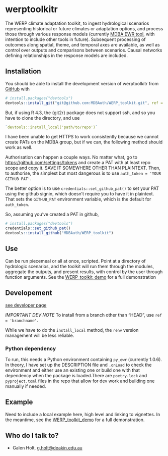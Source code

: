 
<!-- README.md is generated from README.Rmd. Please edit that file -->

# werptoolkitr

<!-- badges: start -->
<!-- badges: end -->

The WERP climate adaptation toolkit, to ingest hydrological scenarios
representing historical or future climates or adaptation options, and
process those through various response models (currently [MDBA EWR
tool](https://github.com/MDBAuth/EWR_tool), with intention to include
other tools in future). Subsequent processing of outcomes along spatial,
theme, and temporal axes are available, as well as control over outputs
and comparisons between scenarios. Causal networks defining
relationships in the response models are included.

## Installation

You should be able to install the development version of werptoolkitr
from [GitHub](https://github.com/) with

``` r
# install.packages("devtools")
devtools::install_git("git@github.com:MDBAuth/WERP_toolkit.git", ref = 'master', force = TRUE, upgrade = 'ask')
```

But, if using R 4.3, the {git2r} package does not support ssh, and so
you have to clone the directory, and use

``` r
`devtools::install_local('path/to/repo')`
```

I have been unable to get HTTPS to work consistently because we cannot
create PATs on the MDBA group, but if we can, the following method
should work as well.

Authorisation can happen a couple ways. No matter what, go to
<https://github.com/settings/tokens> and create a PAT with at least repo
scope and copy it. SAVE IT SOMEWHERE OTHER THAN PLAINTEXT. Then, to
authorise, the simplest but most dangerous is to use
`auth_token = 'YOUR GITHUB PAT'`.

The better option is to use `credentials::set_github_pat()` to set your
PAT using the github signin, which doesn’t require you to have it in
plaintext. That sets the `GITHUB_PAT` environment variable, which is the
default for `auth_token`.

So, assuming you’ve created a PAT in github,

``` r
# install.packages("devtools")
credentials::set_github_pat()
devtools::install_github("MDBAuth/WERP_toolkit")
```

## Use

Can be run piecemeal or all at once, scripted. Point at a directory of
hydrologic scenarios, and the toolkit will run them through the modules,
aggregate the outputs, and present results, with control by the user
through function arguments. See the
[WERP_toolkit_demo](https://special-disco-eyonrvy.pages.github.io/) for
a full demonstration

## Developement

[see developer page](developer.md)

*IMPORTANT DEV NOTE* To install from a branch other than “HEAD”, use
`ref = 'branchname'`.

While we have to do the `install_local` method, the `renv` version
management will be less reliable.

### Python dependency

To run, this needs a Python environment containing `py_ewr` (currently
1.0.6). In theory, I have set up the DESCRIPTION file and `.onLoad` to
check the environment and either use an existing one or build one with
that dependency when the package is loaded.There are `poetry.lock` and
`pyproject.toml` files in the repo that allow for dev work and building
one manually if needed.

## Example

Need to include a local example here, high level and linking to
vignettes. In the meantime, see the
[WERP_toolkit_demo](https://special-disco-eyonrvy.pages.github.io/) for
a full demonstration.

## Who do I talk to?

- Galen Holt, <g.holt@deakin.edu.au>

